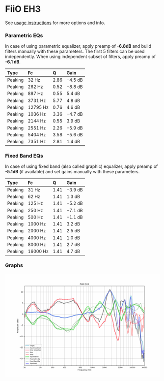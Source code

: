 # FiiO EH3
See [usage instructions](https://github.com/jaakkopasanen/AutoEq#usage) for more options and info.

### Parametric EQs
In case of using parametric equalizer, apply preamp of **-6.8dB** and build filters manually
with these parameters. The first 5 filters can be used independently.
When using independent subset of filters, apply preamp of **-6.1 dB**.

| Type    | Fc       |    Q | Gain    |
|:--------|:---------|:-----|:--------|
| Peaking | 32 Hz    | 2.86 | -4.5 dB |
| Peaking | 262 Hz   | 0.52 | -8.8 dB |
| Peaking | 887 Hz   | 0.55 | 5.4 dB  |
| Peaking | 3731 Hz  | 5.77 | 4.8 dB  |
| Peaking | 12795 Hz | 0.76 | 4.6 dB  |
| Peaking | 1036 Hz  | 3.36 | -4.7 dB |
| Peaking | 2144 Hz  | 0.55 | 3.9 dB  |
| Peaking | 2551 Hz  | 2.26 | -5.9 dB |
| Peaking | 5404 Hz  | 3.58 | -5.6 dB |
| Peaking | 7351 Hz  | 2.81 | 1.4 dB  |

### Fixed Band EQs
In case of using fixed band (also called graphic) equalizer, apply preamp of **-5.1dB**
(if available) and set gains manually with these parameters.

| Type    | Fc       |    Q | Gain    |
|:--------|:---------|:-----|:--------|
| Peaking | 31 Hz    | 1.41 | -3.9 dB |
| Peaking | 62 Hz    | 1.41 | 1.3 dB  |
| Peaking | 125 Hz   | 1.41 | -5.2 dB |
| Peaking | 250 Hz   | 1.41 | -7.1 dB |
| Peaking | 500 Hz   | 1.41 | -1.1 dB |
| Peaking | 1000 Hz  | 1.41 | 3.2 dB  |
| Peaking | 2000 Hz  | 1.41 | 2.5 dB  |
| Peaking | 4000 Hz  | 1.41 | 1.0 dB  |
| Peaking | 8000 Hz  | 1.41 | 2.7 dB  |
| Peaking | 16000 Hz | 1.41 | 4.7 dB  |

### Graphs
![](./FiiO%20EH3.png)